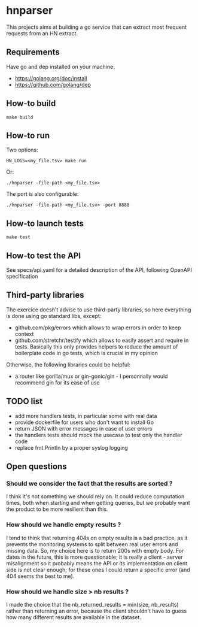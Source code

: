 # hnparser
This projects aims at building a go service that can extract most frequent requests from an HN extract.


## Requirements

Have go and dep installed on your machine:
- https://golang.org/doc/install
- https://github.com/golang/dep


## How-to build

```shell
make build
```

## How-to run

Two options:

```shell
HN_LOGS=<my_file.tsv> make run
```

Or:

```shell
./hnparser -file-path <my_file.tsv>
```

The port is also configurable:
```shell
./hnparser -file-path <my_file.tsv> -port 8888
```

## How-to launch tests
```shell
make test
```

## How-to test the API

See specs/api.yaml for a detailed description of the API, following OpenAPI specification

## Third-party libraries

The exercice doesn't advise to use third-party libraries,
so here everything is done using go standard libs, except:
- github.com/pkg/errors which allows to wrap errors in order to keep context
- github.com/stretchr/testify which allows to easily assert and require in tests.
  Basically this only provides helpers to reduce the amount of boilerplate code
  in go tests, which is crucial in my opinion

Otherwise, the following libraries could be helpful:
- a router like gorilla/mux or gin-gonic/gin - I personnally would recommend gin for its ease of use


## TODO list

- add more handlers tests, in particular some with real data
- provide dockerfile for users who don't want to install Go
- return JSON with error messages in case of user errors
- the handlers tests should mock the usecase to test only the handler code
- replace fmt.Println by a proper syslog logging


## Open questions

### Should we consider the fact that the results are sorted ?

I think it's not something we should rely on. It could reduce computation times, both when starting
and when getting queries, but we probably want the product to be more resilient than this.


### How should we handle empty results ?

I tend to think that returning 404s on empty results is a bad practice, as it prevents the
monitoring systems to split between real user errors and missing data. So, my choice here
is to return 200s with empty body.
For dates in the future, this is more questionable; it is really a client - server
misalignment so it probably means the API or its implementation on client side is not clear
enough; for these ones I could return a specific error (and 404 seems the best to me).


### How should we handle size > nb results ?

I made the choice that the nb_returned_results = min(size, nb_results) rather than returning
an error, because the client shouldn't have to guess how many different results are available
in the dataset.
